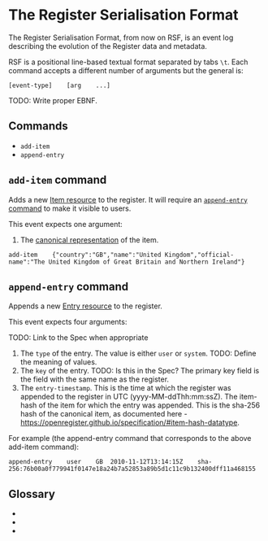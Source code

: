 # The Register Serialisation Format

The Register Serialisation Format, from now on RSF, is an event log describing
the evolution of the Register data and metadata.

RSF is a positional line-based textual format separated by tabs `\t`. Each
command accepts a different number of arguments but the general is:

```
[event-type]	[arg	...]
```

TODO: Write proper EBNF.


## Commands

* `add-item`
* `append-entry`

## <a id="add-item-command">`add-item` command</a>

Adds a new [Item resource][item-res] to the register. It will require an
[`append-entry` command](#append-entry-command) to make it visible to users.

This event expects one argument:

1. The [canonical representation][canon-rep] of the item.

```
add-item	{"country":"GB","name":"United Kingdom","official-name":"The United Kingdom of Great Britain and Northern Ireland"}
```

## <a id="append-entry-command">`append-entry` command</a>

Appends a new [Entry resource][entry-res] to the register.

This event expects four arguments:

TODO: Link to the Spec when appropriate
1. The `type` of the entry. The value is either `user` or `system`. TODO:
   Define the meaning of values.
2. The `key` of the entry. TODO: Is this in the Spec? The primary key field is the field with the same name as the register.
3. The `entry-timestamp`. This is the time at which the register was appended to
the register in UTC (yyyy-MM-ddThh:mm:ssZ).
The item-hash of the item for which the entry was appended. This is the
sha-256 hash of the canonical item, as documented here -
https://openregister.github.io/specification/#item-hash-datatype. 

For example (the append-entry command that corresponds to the above add-item
command):

```
append-entry	user	GB	2010-11-12T13:14:15Z	sha-256:76b00a0f779941f0147e18a24b7a52853a89b5d1c11c9b132400dff11a468155
```


## Glossary

* [item-res]: https://openregister.github.io/specification/#item-resource
* [entry-res]: https://openregister.github.io/specification/#entry-resource
* [canon-rep]: http://openregister.github.io/specification/#sha-256-item-hash

